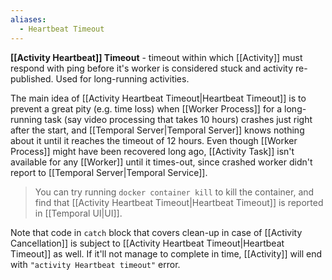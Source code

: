 ```yaml
---
aliases:
  - Heartbeat Timeout
---
```

**[[Activity Heartbeat]] Timeout** - timeout within which [[Activity]] must respond with ping before it's worker is considered stuck and activity re-published. Used for long-running activities.

The main idea of [[Activity Heartbeat Timeout|Heartbeat Timeout]] is to prevent a great pity (e.g. time loss) when [[Worker Process]] for a long-running task (say video processing that takes 10 hours) crashes just right after the start, and [[Temporal Server|Temporal Server]] knows nothing about it until it reaches the timeout of 12 hours. Even though [[Worker Process]] might have been recovered long ago, [[Activity Task]] isn't available for any [[Worker]] until it times-out, since crashed worker didn't report to [[Temporal Server|Temporal Service]].

> You can try running `docker container kill` to kill the container, and find that [[Activity Heartbeat Timeout|Heartbeat Timeout]] is reported in [[Temporal UI|UI]].

Note that code in `catch` block that covers clean-up in case of [[Activity Cancellation]] is subject to [[Activity Heartbeat Timeout|Heartbeat Timeout]] as well. If it'll not manage to complete in time, [[Activity]] will end with `"activity Heartbeat timeout"` error.
